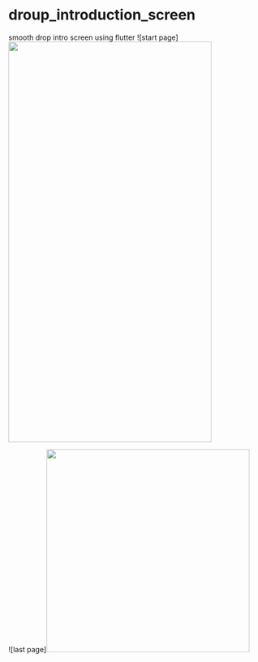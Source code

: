 # droup_introduction_screen
 smooth drop intro screen using flutter
![start page]<img src="https://user-images.githubusercontent.com/74148269/173701544-b166f7dd-ad35-49ba-ab9a-91cbd5e0b29a.png" width="400" height="790">

![last page]<img src="https://user-images.githubusercontent.com/74148269/173703306-a6314bd7-b340-4d81-a97c-55bf121bda82.png" width="400">

